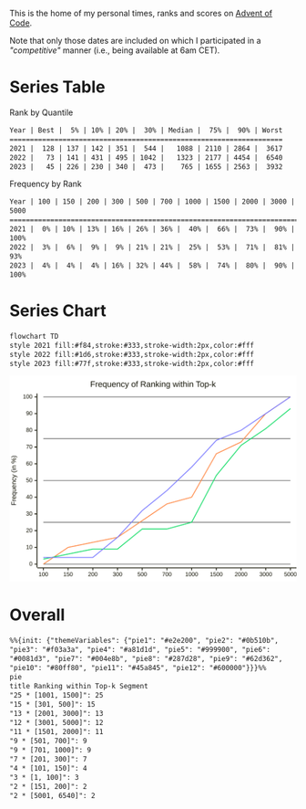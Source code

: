 This is the home of my personal times, ranks and scores on [Advent of Code](https://adventofcode.com/).

Note that only those dates are included on which I participated in a *"competitive"* manner (i.e., being available at 6am CET).

# Series Table
Rank by Quantile
```
Year | Best |  5% | 10% | 20% |  30% | Median |  75% |  90% | Worst
===================================================================
2021 |  128 | 137 | 142 | 351 |  544 |   1088 | 2110 | 2864 |  3617
2022 |   73 | 141 | 431 | 495 | 1042 |   1323 | 2177 | 4454 |  6540
2023 |   45 | 226 | 230 | 340 |  473 |    765 | 1655 | 2563 |  3932
```
Frequency by Rank
```
Year | 100 | 150 | 200 | 300 | 500 | 700 | 1000 | 1500 | 2000 | 3000 | 5000
===========================================================================
2021 |  0% | 10% | 13% | 16% | 26% | 36% |  40% |  66% |  73% |  90% | 100%
2022 |  3% |  6% |  9% |  9% | 21% | 21% |  25% |  53% |  71% |  81% |  93%
2023 |  4% |  4% |  4% | 16% | 32% | 44% |  58% |  74% |  80% |  90% | 100%
```

# Series Chart

```mermaid
flowchart TD 
style 2021 fill:#f84,stroke:#333,stroke-width:2px,color:#fff
style 2022 fill:#1d6,stroke:#333,stroke-width:2px,color:#fff
style 2023 fill:#77f,stroke:#333,stroke-width:2px,color:#fff
```

![Metrics](/cumulative-rank-frequency.svg)

# Overall
```mermaid
%%{init: {"themeVariables": {"pie1": "#e2e200", "pie2": "#0b510b", "pie3": "#f03a3a", "pie4": "#a81d1d", "pie5": "#999900", "pie6": "#0081d3", "pie7": "#004e8b", "pie8": "#287d28", "pie9": "#62d362", "pie10": "#80ff80", "pie11": "#45a845", "pie12": "#600000"}}}%%
pie
title Ranking within Top-k Segment
"25 * [1001, 1500]": 25
"15 * [301, 500]": 15
"13 * [2001, 3000]": 13
"12 * [3001, 5000]": 12
"11 * [1501, 2000]": 11
"9 * [501, 700]": 9
"9 * [701, 1000]": 9
"7 * [201, 300]": 7
"4 * [101, 150]": 4
"3 * [1, 100]": 3
"2 * [151, 200]": 2
"2 * [5001, 6540]": 2
```
